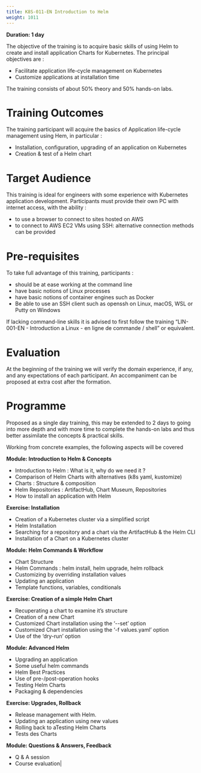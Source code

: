 ```yaml
---
title: K8S-011-EN Introduction to Helm
weight: 1011
---
```

**Duration: 1 day**

The objective of the training is to acquire basic skills of using Helm to create and install application Charts for Kubernetes.  The principal objectives are :
- Facilitate application life-cycle management on Kubernetes
- Customize applications at installation time

The training consists of about 50% theory and 50% hands-on labs.


# Training Outcomes

The training participant will acquire the basics of Application life-cycle management using Hem, in particular :
- Installation, configuration, upgrading of an application on Kubernetes
- Creation & test of a Helm chart


# Target Audience

This training is ideal for engineers with some experience with Kubernetes application development.
Participants must provide their own PC with internet access, with the ability :
- to use a browser to connect to sites hosted on AWS
- to connect to AWS EC2 VMs using SSH: alternative connection methods can be provided


# Pre-requisites

To take full advantage of this training, participants :
- should be at ease working at the command line
- have basic notions of Linux processes
- have basic notions of container engines such as Docker
- Be able to use an SSH client such as openssh on Linux, macOS, WSL or Putty on Windows

If lacking command-line skills it is advised to first follow the training “LIN-001-EN - Introduction a Linux - en ligne de commande / shell” or equivalent.


# Evaluation

At the beginning of the training we will verify the domain experience, if any, and any expectations of each participant.
An accompaniment can be proposed at extra cost after the formation.


# Programme

Proposed as a single day training, this may be extended to 2 days to going into more depth and with more time to complete the hands-on labs and thus better assimilate the concepts & practical skills.

Working from concrete examples, the following aspects will be covered


**Module: Introduction to Helm & Concepts**

- Introduction to Helm : What is it, why do we need it ?
- Comparison of Helm Charts with alternatives (k8s yaml, kustomize)
- Charts : Structure & composition
- Helm Repositories : ArtifactHub, Chart Museum, Repositories
- How to install an application with Helm

**Exercise: Installation**

- Creation of a Kubernetes cluster via a simplified script
- Helm Installation
- Searching for a repository and a chart via the ArtifactHub & the Helm CLI
- Installation of a Chart on a Kubernetes cluster

**Module: Helm Commands & Workflow**

- Chart Structure
- Helm Commands : helm install, helm upgrade, helm rollback
- Customizing by overriding installation values
- Updating an application
- Template functions, variables, conditionals

**Exercise: Creation of a simple Helm Chart**

- Recuperating a chart to examine it’s structure
- Creation of a new Chart
- Customized Chart installation using the ‘--set’  option
- Customized Chart installation using the ‘-f values.yaml’  option
- Use of the ‘dry-run’ option

**Module: Advanced Helm**

- Upgrading an application
- Some useful helm commands
- Helm Best Practices
- Use of pre-/post-operation hooks
- Testing Helm Charts
- Packaging & dependencies

**Exercise: Upgrades, Rollback**

- Release management with Helm.
- Updating an application using new values
- Rolling back to aTesting Helm Charts
- Tests des Charts

**Module: Questions & Answers, Feedback**

- Q & A session
- Course evaluation|




